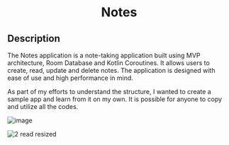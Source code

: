<h1 align="center">Notes</a>
<h2>Description</h2>
<p>The Notes application is a note-taking application built using MVP architecture, Room Database and Kotlin Coroutines. It allows users to create, read, update and delete notes. The application is designed with ease of use and high performance in mind.</p>
<p>As part of my efforts to understand the structure, I wanted to create a sample app and learn from it on my own. It is possible for anyone to copy and utilize all the codes.</p>

![image](https://github.com/onodaHiroo/NotesApp/assets/108873914/81011192-705f-456a-8289-70d7c51be58a)

![2 read resized](https://github.com/onodaHiroo/NotesApp/assets/108873914/e1dc2c34-6d3f-41d1-b921-2f46b1b4f1d4)
